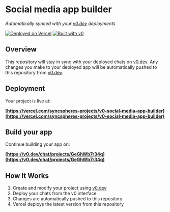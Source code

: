 # Social media app builder

*Automatically synced with your [v0.dev](https://v0.dev) deployments*

[![Deployed on Vercel](https://img.shields.io/badge/Deployed%20on-Vercel-black?style=for-the-badge&logo=vercel)](https://vercel.com/syncspheres-projects/v0-social-media-app-builder)
[![Built with v0](https://img.shields.io/badge/Built%20with-v0.dev-black?style=for-the-badge)](https://v0.dev/chat/projects/GeGhWb7r34q)

## Overview

This repository will stay in sync with your deployed chats on [v0.dev](https://v0.dev).
Any changes you make to your deployed app will be automatically pushed to this repository from [v0.dev](https://v0.dev).

## Deployment

Your project is live at:

**[https://vercel.com/syncspheres-projects/v0-social-media-app-builder](https://vercel.com/syncspheres-projects/v0-social-media-app-builder)**

## Build your app

Continue building your app on:

**[https://v0.dev/chat/projects/GeGhWb7r34q](https://v0.dev/chat/projects/GeGhWb7r34q)**

## How It Works

1. Create and modify your project using [v0.dev](https://v0.dev)
2. Deploy your chats from the v0 interface
3. Changes are automatically pushed to this repository
4. Vercel deploys the latest version from this repository